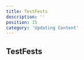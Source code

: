 ```yaml
---
title: TestFests
description: ''
position: 15
category: 'Updating Content'
---
```


## TestFests